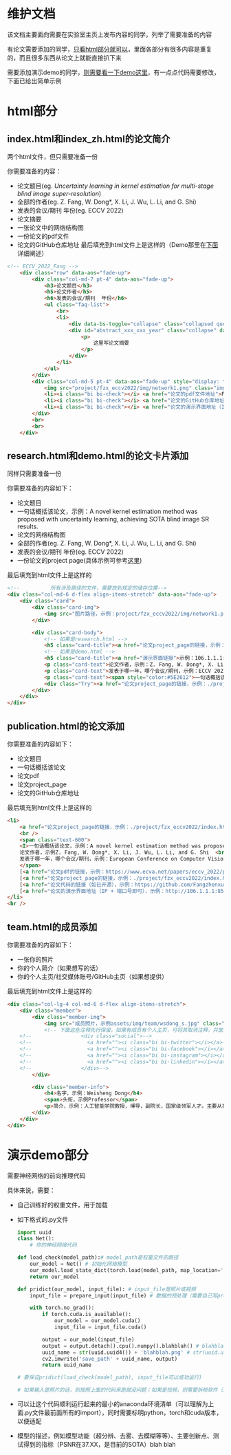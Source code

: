 # 维护文档
该文档主要面向需要在实验室主页上发布内容的同学，列举了需要准备的内容

有论文需要添加的同学，<a href="#html">只看html部分就可以</a>，里面各部分有很多内容是重复的，而且很多东西从论文上就能直接扒下来

需要添加演示demo的同学，<a href="#demo">则需要看一下demo这里</a>，有一点点代码需要修改，下面已给出简单示例



# html部分<a id="html">[]()

## index.html和index_zh.html的论文简介<a id="index_eng_zh">[]()
两个html文件，但只需要准备一份

你需要准备的内容：
- 论文题目(eg. *Uncertainty learning in kernel estimation for multi-stage blind image super-resolution*)
- 全部的作者(eg. Z. Fang, W. Dong*, X. Li, J. Wu, L. Li, and G. Shi)
- 发表的会议/期刊  年份(eg. ECCV 2022)
- 论文摘要
- 一张论文中的网络结构图
- 一份论文的pdf文件
- 论文的GitHub仓库地址
最后填充到html文件上是这样的（Demo那里在<a href="#demo">下面</a>详细阐述）


```HTML
<!-- ECCV_2022_Fang -->
    <div class="row" data-aos="fade-up">
        <div class="col-md-7 pt-4" data-aos="fade-up">
            <h3>论文题目</h3>
            <h5>论文作者</h5>
            <h6>发表的会议/期刊  年份</h6>
            <ul class="faq-list">
                <br>
                <li>
                    <div data-bs-toggle="collapse" class="collapsed question" href="#abstract_xxx_xxx_year"> <h5>Abstract</h5> <i class="bi bi-chevron-down icon-show"></i><i class="bi bi-chevron-up icon-close"></i></div>
                    <div id="abstract_xxx_xxx_year" class="collapse" data-bs-parent=".faq-list">
                        <p>
                            这里写论文摘要
                        </p>
                    </div>                               
                </li>
            </ul>
        </div>
        <div class="col-md-5 pt-4" data-aos="fade-up" style="display: table;">
            <img src="project/fzx_eccv2022/img/network1.png" class="img-fluid" alt="" style="display: inline-block;">
            <li><i class="bi bi-check"></i> <a href="论文的pdf文件地址">Paper</a></li>
            <li><i class="bi bi-check"></i> <a href="论文的GitHub仓库地址（如已开源）">Code</a></li>
            <li><i class="bi bi-check"></i> <a href="论文的演示界面地址（IP + 端口号即可）">Demo</a></li>
        </div>
        <br>
        <br>
    </div>
```

## research.html和demo.html的论文卡片添加<a id="research_and_demo">[]()
同样只需要准备一份

你需要准备的内容如下：
- 论文题目
- 一句话概括该论文，示例：A novel kernel estimation method was proposed with uncertainty learning, achieving SOTA blind image SR results.
- 论文的网络结构图
- 全部的作者(eg. Z. Fang, W. Dong*, X. Li, J. Wu, L. Li, and G. Shi)
- 发表的会议/期刊  年份(eg. ECCV 2022)
- 一份论文的project page(具体示例可参考[这里](http://106.14.213.79/project/fzx_eccv2022/index.html))

最后填充到html文件上是这样的

```html
<!--          所有涉及路径的文件，需要放到规定的储存位置-->
<div class="col-md-6 d-flex align-items-stretch" data-aos="fade-up">
    <div class="card">
        <div class="card-img">
            <img src="图片路径，示例：project/fzx_eccv2022/img/network1.png" alt="...">
        </div>

        <div class="card-body">
            <!-- 如果是research.html -->
            <h5 class="card-title"><a href="论文project_page的链接，示例：./project/fzx_eccv2022/index.html">论文题目，示例：Uncertainty learning in kernel estimation for multi-stage blind image super-resolution</a></h5>
            <!-- 如果是demo.html -->
            <h5 class="card-title"><a href="演示界面链接">示例：106.1.1.1:8501</a></h5>
            <p class="card-text">论文作者，示例：Z. Fang, W. Dong*, X. Li, J. Wu, L. Li, and G. Shi </p>
            <p class="card-text">发表于哪一年，哪个会议/期刊，示例：ECCV 2022</p>
            <p class="card-text"><span style="color:#5E2612">一句话概括该论文，示例：A novel kernel estimation method was proposed with uncertainty learning, achieving SOTA blind image SR results.</span></p>
            <div class="Try"><a href="论文project_page的链接，示例：./project/fzx_eccv2022/index.html"><i class="bi bi-arrow-right"></i> Read More</a></div>
        </div>
    </div>
</div>
```

## publication.html的论文添加<a id="publication">[]()
你需要准备的内容如下：
- 论文题目
- 一句话概括该论文
- 论文pdf
- 论文project_page
- 论文的GitHub仓库地址

最后填充到html文件上是这样的

```html
<li>
    <a href="论文project_page的链接，示例：./project/fzx_eccv2022/index.html">论文题目，示例：Uncertainty learning in kernel estimation for multi-stage blind image super-resolution</a>
    <br />
    <span class="text-600">
    <I>一句话概括该论文，示例：A novel kernel estimation method was proposed with uncertainty learning, achieving SOTA blind image SR results.</I> <br />
    论文作者，示例Z. Fang, W. Dong*, X. Li, J. Wu, L. Li, and G. Shi  <br />
    发表于哪一年，哪个会议/期刊，示例：European Conference on Computer Vision, 2022 <strong>(ECCV)</strong><br />
    </span>
    [<a href="论文pdf的链接，示例：https://www.ecva.net/papers/eccv_2022/papers_ECCV/papers/136780141.pdf" target="_blank"><span class="text-muted">Paper</span></a>]
    [<a href="论文project_page的链接，示例：./project/fzx_eccv2022/index.html" target="_blank"><span class="text-muted">Project Page</span></a>]
    [<a href="论文代码的链接（如已开源），示例：https://github.com/Fangzhenxuan/UncertaintySR" target="_blank"><span class="text-muted">code</span></a>]
    [<a href="论文的演示界面地址（IP + 端口号即可），示例：http://106.1.1.1:8501" target="_blank"><span class="text-muted">demo</span></a>]
</li>
<br />
```


## team.html的成员添加<a id="team">[]()
你需要准备的内容如下：
- 一张你的照片
- 你的个人简介（如果想写的话）
- 你的个人主页/社交媒体账号/GitHub主页（如果想提供）

最后填充到html文件上是这样的

```html
<div class="col-lg-4 col-md-6 d-flex align-items-stretch">
    <div class="member">
        <div class="member-img">
            <img src="成员照片，示例assets/img/team/wsdong_s.jpg" class="img-fluid" alt="">
            <!-- 下面这些注释先行保留，如果有成员有个人主页，可将其取消注释，并放置相应的链接 -->
    <!--                <div class="social">-->
    <!--                  <a href=""><i class="bi bi-twitter"></i></a>-->
    <!--                  <a href=""><i class="bi bi-facebook"></i></a>-->
    <!--                  <a href=""><i class="bi bi-instagram"></i></a>-->
    <!--                  <a href=""><i class="bi bi-linkedin"></i></a>-->
    <!--                </div>-->
        </div>

        <div class="member-info">
            <h4>名字，示例：Weisheng Dong</h4>
            <span>头衔，示例Professor</span>
            <p>简介，示例：人工智能学院教授，博导，副院长，国家级领军人才。主要从事图像视频处理、深度学习，模式识别与计算机视觉方面的研究工作。在权威国际期刊和会议上发表论文100余篇，其中在TPAMI、IJCV、IEEE-TIP、CVPR、ICCV、NIPS等顶级期刊和会议上发表论文50多篇。论文被引用8000余次，2篇论文单篇引用超过1300余次，8篇论文入选 ESI 高被引论文。</p>
        </div>
    </div>
</div>
```

# 演示demo部分<a id="demo">[]()

需要神经网络的前向推理代码

具体来说，需要：

- 自己训练好的权重文件，用于加载

- 如下格式的.py文件

    ```python
    import uuid
    class Net():
        # 你的神经网络代码

    def load_check(model_path):# model_path是权重文件的路径
        our_model = Net() # 初始化网络模型
        our_model.load_state_dict(torch.load(model_path, map_location='cpu')) # 加载权重文件
        return our_model

    def pridict(our_model, input_file): # input_file是照片或视频
        input_file = prepare_input(input_file) # 数据的预处理（需要自己写prepare_input）(无需预处理则不用该函数)

        with torch.no_grad():
            if torch.cuda.is_available():
                our_model = our_model.cuda()
                input_file = input_file.cuda()

            output = our_model(input_file)
            output = output.detach().cpu().numpy().blahblah() # blahblah指的是后续的一系列处理，使其可以转化为cv2格式的图片，便于保存
            uuid_name = str(uuid.uuid4()) + 'blahblah.png' # str(uuid.uuid4())是处理高并发所需，相当于生成一个唯一标识，这一行必须要
            cv2.imwrite('save_path' + uuid_name, output)
            return uuid_name

    # 要保证pridict(load_check(model_path), input_file可以成功运行)

    # 如果输入是照片的话，则按照上面的代码来跑就没问题；如果是视频，则需要拆帧软件（比如ffmpeg或其他的python拆帧工具）将其拆分，然后套一个循环来处理视频帧，再将输出结果拼接起来即可
    ```
- 可以让这个代码顺利运行起来的最小的anaconda环境清单（可以理解为上面.py文件最前面所有的import），同时需要标明python，torch和cuda版本，以便适配
- 模型的描述，例如模型功能（超分辨、去雾、去模糊等等）、主要创新点、测试得到的指标（PSNR在37.XX，是目前的SOTA）blah blah

